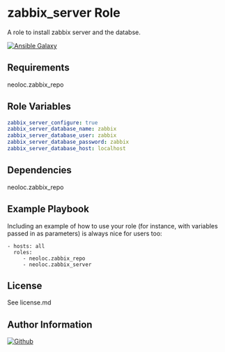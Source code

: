 zabbix_server Role
=========

A role to install zabbix server and the databse.

[![Ansible Galaxy](https://img.shields.io/badge/ansible--galaxy-neoloc.zabbix_server-blue.svg)](https://galaxy.ansible.com/neoloc/ansible-role-zabbix_server/)


Requirements
------------

neoloc.zabbix_repo

Role Variables
--------------

```yaml
zabbix_server_configure: true
zabbix_server_database_name: zabbix
zabbix_server_database_user: zabbix
zabbix_server_database_password: zabbix
zabbix_server_database_host: localhost
```

Dependencies
------------

neoloc.zabbix_repo

Example Playbook
----------------

Including an example of how to use your role (for instance, with variables passed in as parameters) is always nice for users too:

    - hosts: all
      roles:
         - neoloc.zabbix_repo
         - neoloc.zabbix_server

License
-------

See license.md

Author Information
------------------

[![Github](https://img.shields.io/badge/Github-neoloc-blue.svg)](https://github.com/neoloc)
